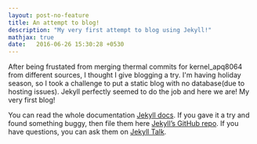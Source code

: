 ```yaml
---
layout: post-no-feature
title: An attempt to blog!
description: "My very first attempt to blog using Jekyll!"
mathjax: true
date:   2016-06-26 15:30:28 +0530
---
```


After being frustated from merging thermal commits for kernel_apq8064 from different sources, I thought I give blogging a try. I'm having holiday season, so I took a challenge to put a static blog with no database(due to hosting issues). Jekyll perfectly seemed to do the job and here we are! My very first blog!

You can read the whole documentation [Jekyll docs][jekyll-docs]. If you gave it a try and found something buggy, then file them here [Jekyll’s GitHub repo][jekyll-gh]. If you have questions, you can ask them on [Jekyll Talk][jekyll-talk].

[jekyll-docs]: http://jekyllrb.com/docs/home
[jekyll-gh]:   https://github.com/jekyll/jekyll
[jekyll-talk]: https://talk.jekyllrb.com/
